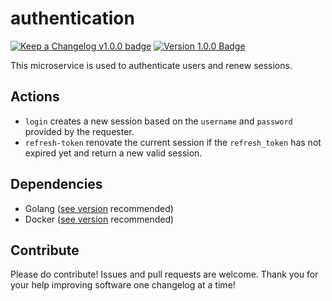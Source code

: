 # authentication

[![Keep a Changelog v1.0.0 badge][changelog-badge]][changelog] [![Version 1.0.0 Badge][version-badge]][changelog]

This microservice is used to authenticate users and renew sessions.

## Actions
* `login` creates a new session based on the `username` and `password` provided by the requester.
* `refresh-token` renovate the current session if the `refresh_token` has not expired yet and return a new valid session.

## Dependencies
* Golang ([see version][golang-version] recommended)
* Docker ([see version][docker-version] recommended)

## Contribute

Please do contribute! Issues and pull requests are welcome.
Thank you for your help improving software one changelog at a time!


[golang-version]: .golang-version
[docker-version]: .docker-version
[version-badge]: https://img.shields.io/badge/version-1.0.0-blue.svg
[changelog]: ./CHANGELOG.md
[changelog-badge]: https://img.shields.io/badge/changelog-Keep%20a%20Changelog%20v1.0.0-%23E05735
